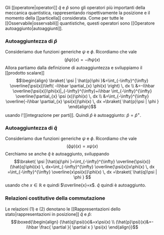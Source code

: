 Gli [[operatore|operatori]] $\hat{q}$ e $\hat{p}$ sono gli operatori più importanti della meccanica quantistica, rappresentando rispettivamente la posizione e il momento della [[particella]] considerata. Come per tutte le [[Osservabile|osservabili]] quantistiche, questi operatori sono [[Operatore autoaggiunto|autoaggiunti]].
### Autoaggiuntezza di $\hat{p}$
Consideriamo due funzioni generiche $\psi$ e $\phi$. Ricordiamo che vale
$$(\hat{p}\psi)(x)=-i\hbar \psi(x)\tag{1}$$
Allora partiamo dalla definizione di autoaggiuntezza e sviluppiamo il [[prodotto scalare]]
$$\begin{align}
\braket{ \psi | \hat{p}\phi }&=\int_{-\infty}^{\infty} \overline{\psi(x)}\left( -i\hbar \partial_{x}  \phi(x) \right) \, dx  \\
&=-i\hbar \overline{\psi(x)}\phi(x)|_{-\infty}^{\infty}+i\hbar \int_{-\infty}^{\infty} \overline{\partial_{x}  \psi (x)}\phi(x) \, dx \\
&=\int_{-\infty}^{\infty} \overline{-i\hbar \partial_{x}  \psi(x)}\phi(x) \, dx =\braket{ \hat{p}\psi | \phi } 
\end{align}$$
usando l'[[integrazione per parti]]. Quindi $\hat{p}$ è autoaggiunto: $\hat{p}=\hat{p}^{+}$.
### Autoaggiuntezza di $\hat{q}$
Consideriamo due funzioni generiche $\psi$ e $\phi$. Ricordiamo che vale
$$(\hat{q}\psi)(x)=x\psi(x)\tag{2}$$
Cerchiamo se anche $\hat{q}$ è autoaggiunto, sviluppando
$$\braket{ \psi |\hat{q}\phi  }=\int_{-\infty}^{\infty} \overline{\psi(x)}(\hat{q}\phi)(x) \, dx=\int_{-\infty}^{\infty} \overline{\psi(x)}x\phi(x) \, dx  =\int_{-\infty}^{\infty} \overline{x\psi(x)}\phi(x) \, dx =\braket{ \hat{q}\psi | \phi }  $$
usando che $x \in \mathbb{R}$ e quindi $\overline{x}=x$. $\hat{q}$ quindi è autoaggiunto.
### Relazioni costitutive della commutazione
Le relazioni $(1)$ e $(2)$ denotano le [[Rappresentazioni dello stato|rappresentazioni in posizione]] $\hat{q}$ e $\hat{p}$:
$$\boxed{\begin{align}
(\hat{q}\psi)(x)&=x\psi(x) \\
(\hat{p}\psi)(x)&=-i\hbar \frac{ \partial  }{ \partial x } \psi(x)
\end{align}}$$
